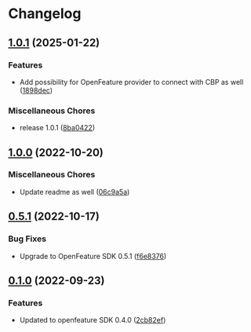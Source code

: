# Changelog

## [1.0.1](https://github.com/rollout/cloudbees-openfeature-provider-node/compare/v1.0.0...v1.0.1) (2025-01-22)


### Features

* Add possibility for OpenFeature provider to connect with CBP as well ([1898dec](https://github.com/rollout/cloudbees-openfeature-provider-node/commit/1898dec1eb85179156b0e3e2d41ae4b55c0e12bc))


### Miscellaneous Chores

* release 1.0.1 ([8ba0422](https://github.com/rollout/cloudbees-openfeature-provider-node/commit/8ba04227b39ffceb9b1075c39ece94c25f4d6246))

## [1.0.0](https://github.com/rollout/cloudbees-openfeature-provider-node/compare/v0.5.1...v1.0.0) (2022-10-20)


### Miscellaneous Chores

* Update readme as well ([06c9a5a](https://github.com/rollout/cloudbees-openfeature-provider-node/commit/06c9a5ac7fa92b9193aa5a6112aab6e773e60aee))

## [0.5.1](https://github.com/rollout/cloudbees-openfeature-provider-node/compare/v0.1.0...v0.5.1) (2022-10-17)


### Bug Fixes

* Upgrade to OpenFeature SDK 0.5.1 ([f6e8376](https://github.com/rollout/cloudbees-openfeature-provider-node/commit/f6e837652d5f12272b54871a5ae7f15fb142bd8c))

## [0.1.0](https://github.com/rollout/cloudbees-openfeature-provider-node/compare/v0.0.5...v0.1.0) (2022-09-23)


### Features

* Updated to openfeature SDK 0.4.0 ([2cb82ef](https://github.com/rollout/cloudbees-openfeature-provider-node/commit/2cb82efc0582ddd22cdd66347ce30274d8815920))
